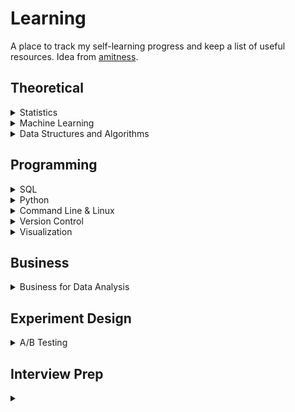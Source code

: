 # Learning
A place to track my self-learning progress and keep a list of useful resources. Idea from [amitness](https://github.com/amitness).

## Theoretical

<details>
<summary>Statistics </summary>

|Concept|Resource|Done|
|---|---|---|
|Linear Regression|[Book: Statistical Learning Ch.3](https://www.statlearning.com/)|✓|
||[StatQuest: Linear Regression, Clearly Explained!!!](https://www.youtube.com/watch?v=7ArmBVF2dCs&t=0s)|✓|
||[StatQuest: Multiple Regression, Clearly Explained!!!](https://www.youtube.com/watch?v=EkAQAi3a4js)|✓|
||[StatQuest: Using Linear Models for t tests and ANOVA, Clearly Explained!!!](https://www.youtube.com/watch?v=R7xd624pR1A)||
||[StatQuest: Design Matrices For Linear Models, Clearly Explained!!!](https://www.youtube.com/watch?v=LoocDAbgwlM)||

|Probability|[Seeing Theory: A visual introduction to probability and statistics](https://seeing-theory.brown.edu/index.html#secondPage)||
||[StatQuest: Probability is not Likelihood. Find out why!!!](https://www.youtube.com/watch?v=pYxNSUDSFH4)||
|Metrics|[StatQuest: R-squared, Clearly Explained!!!](https://www.youtube.com/watch?v=bMccdk8EdGo)|✓|
|Hypothesis Testing|[StatQuest: Hypothesis Testing and The Null Hypothesis, Clearly Explained!!!](https://www.youtube.com/watch?v=0oc49DyA3hU)|✓|
||[StatQuest: p-values: What they are and how to interpret them](https://www.youtube.com/watch?v=vemZtEM63GY)|✓|
||[StatQuest: p-hacking: What it is and how to avoid it!](https://www.youtube.com/watch?v=HDCOUXE3HMM)||


</details>

<details>
<summary>Machine Learning</summary>

|Concept|Resource|Done|
|---|---|---|
|Fundamentals|[Book: The StatQuest Illustrated Guide to Machine Learning](https://statquest.org/statquest-store/)|✓|
||[StatQuest: Machine Learning Fundamentals: Cross Validation](https://www.youtube.com/watch?v=fSytzGwwBVw)|✓|
||[StatQuest: Machine Learning Fundamentals: The Confusion Matrix](https://www.youtube.com/watch?v=Kdsp6soqA7o&list=PLblh5JKOoLUJUNlfvCNhJMNjNNpt5ljcR)||
|Classification|[Book: Statistical Learning Ch.4](https://www.statlearning.com/): (Multiple) Logistic Regression, Linear/Quadratic Discriminant Analysis|✓|
||[StatQuest Playlist: Logistic Regression](https://www.youtube.com/playlist?list=PLblh5JKOoLUKxzEP5HA2d-Li7IJkHfXSe): Coefficients, MLE, R-squared, p-value, Saturated Models & Deviance||
||[StatQuest: Naive Bayes, Clearly Explained!!!](https://www.youtube.com/watch?v=O2L2Uv9pdDA)||
|Resampling|[Book: Statistical Learning Ch.5](https://www.statlearning.com/): Cross Validation, Bootstrap|✓|
||[StatQuest: Machine Learning Fundamentals: Cross Validation](https://www.youtube.com/watch?v=fSytzGwwBVw)||
|Selection & Regularization|[Book: Statistical Learning Ch.6](https://www.statlearning.com/): Model Selection (Best Subset, Forward/Backward Stepwise, Hybrid), Model Validation (Cp, AIC, BIC, adjusted R-Squared), Shrinkage Methods (Ridge, Lasso), Dimension Reduction (PCA, Partial Least Squares)|✓|
|Beyond Linearity|[Book: Statistical Learning Ch.7](https://www.statlearning.com/): Polynomial Regression, Step Functions, Splines, Local Regression, Generalized Additive Models (GAM)||
|Decision Trees|[Book: Statistical Learning Ch.8](https://www.statlearning.com/): Regression Trees, Pruning, Classification Trees, Bagging (Bootstrap Aggregation), Random Forests, Boosting||
||[StatQuest: Decision and Classification Trees, Clearly Explained!!!](https://www.youtube.com/watch?v=_L39rN6gz7Y)||
||[StatQuest: Regression Trees, Clearly Explained!!!](https://www.youtube.com/watch?v=g9c66TUylZ4)||
||[StatQuest: How to Prune Regression Trees, Clearly Explained!!!](https://www.youtube.com/watch?v=D0efHEJsfHo)||
||[StatQuest: Random Forests Part 1 - Building, Using and Evaluating](https://www.youtube.com/watch?v=J4Wdy0Wc_xQ)||
||[StatQuest: Random Forests Part 2: Missing data and clustering](https://www.youtube.com/watch?v=sQ870aTKqiM)||
||[StatQuest: AdaBoost, Clearly Explained](https://www.youtube.com/watch?v=LsK-xG1cLYA)||
|Neural Networks|[Article: The Neural Network Zoo](https://www.asimovinstitute.org/neural-network-zoo/)||

</details>

<details>
<summary>Data Structures and Algorithms </summary>

|Concept|Resource|Done|
|---|---|---|
||[Book: Grokking Algorithms](https://www.manning.com/books/grokking-algorithms)| |
</details>


## Programming
<details>
<summary> SQL </summary>

|Concept|Resource|Done|
|---|---|---|
||[SQLZOO](https://sqlzoo.net/wiki/SQL_Tutorial)|✓|
||[DataQuest: SQL Fundamentals](https://www.dataquest.io/path/sql-skills/)|✓|
||[DataQuest: Intermediate SQL For Data Analysis](https://www.dataquest.io/course/sql-joins-relations/)|✓|
</details>

<details>
<summary> Python </summary>

|Concept|Resource|Done|
|---|---|---|
|Base|[Article: Python for Machine Learning](https://madewithml.com/courses/foundations/python/#sets)|✓|
||[Article: A Guide to Python's Magic Methods](https://rszalski.github.io/magicmethods/) class oriented programming||
||[DataQuest: Introduction to Python Programming](https://www.dataquest.io/course/introduction-to-python/)|✓|
||[DataQuest: Introduction to Pandas and NumPy for Data Analysis](https://www.dataquest.io/course/pandas-fundamentals/)|✓|
||[DataQuest: Advanced Python Functions for Data Science](https://www.dataquest.io/course/python-advanced-functions/#course-outline-sec)||
|NumPy|[Article: A Visual Intro to NumPy and Data Representation](https://jalammar.github.io/visual-numpy/)|✓|
||[Article: NumPy for Machine Learning](https://madewithml.com/courses/foundations/numpy/)|✓|
||[GitHub: 100 numpy exercises](https://github.com/rougier/numpy-100)||
|Pandas|[Visualizing Pandas' Pivoting and Reshaping Functions](https://jalammar.github.io/visualizing-pandas-pivoting-and-reshaping/)||
||[A Gentle Visual Intro to Data Analysis in Python Using Pandas](https://jalammar.github.io/gentle-visual-intro-to-data-analysis-python-pandas/)||
||[Article: Pandas for Machine Learning](https://madewithml.com/courses/foundations/pandas/)||
||[Kaggle Course: Pandas ](https://www.kaggle.com/learn/pandas)|✓|
|Regular Expressions|[YouTube: Learn Regular Expressions In 20 Minutes](https://www.youtube.com/watch?v=rhzKDrUiJVk)|✓|
||[DataQuest: Advanced Data Cleaning in Python](https://www.dataquest.io/course/python-data-cleaning-advanced/)|✓|
||[DataQuest: Introduction to Data Visualization in Python](https://www.dataquest.io/course/exploratory-data-visualization/)|✓|
|Jupyter|[DataQuest: Python Functions and Jupyter Notebook](https://www.dataquest.io/course/python-functions-and-jupyter-notebook/)|✓|
|Scikit-learn|[DataQuest: Intermediate Machine Learning in Python](https://www.dataquest.io/course/machine-learning-intermediate/)|✓|
||[DataQuest: Decision Tree Modeling in Python](https://www.dataquest.io/course/decision-trees/)|✓|
||[DataQuest: Introduction to Deep Learning](https://www.dataquest.io/course/deep-learning-fundamentals/)|✓|
|Spark|[DataQuest: Analyzing Large Datasets in Spark and Map-Reduce](https://www.dataquest.io/course/spark-map-reduce/)||
|PyTorch|[Article: PyTorch Fundamentals](https://madewithml.com/courses/foundations/pytorch/)||
|Concurrency|[Speeding Up Python with Concurrency, Parallelism, and asyncio](https://testdriven.io/blog/concurrency-parallelism-asyncio/#objectives)||
||[Python Concurrency: The Tricky Bits](https://python.hamel.dev/concurrency/)||
|Packages|[Push and pull: when and why to update your dependencies](https://pythonspeed.com/articles/when-update-dependencies/)||

</details>

<details>
<summary> Command Line & Linux </summary>

|Concept|Resource|Done|
|---|---|---|
|Command Line|[DataQuest: Command Line for Data Science](https://www.dataquest.io/course/command-line-elements/)|✓|
||[DataQuest: Text Processing for Data Science](https://www.dataquest.io/course/text-processing-cli/)|✓|
||[DataQuest: Intermediate Command Line for Data Science](https://www.dataquest.io/course/command-line-intermediate/)||

</details>

<details>
<summary> Version Control </summary>

|Concept|Resource|Done|
|---|---|---|
|Git|[DataQuest: Introduction to Git and Version Control](https://www.dataquest.io/course/git-and-vcs/)||
||[Thoughtbot: Mastering Git](https://thoughtbot.com/upcase/mastering-git)||


</details>

<details>
<summary> Visualization </summary>
 
|Concept|Resource|Done|
|---|---|---|  
|Looker|[Google Cloud: Saving and Editing Looks](https://cloud.google.com/looker/docs/saving-and-editing-looks)||
||[Google Cloud: Exploring Data](https://cloud.google.com/looker/docs/exploring-data)||
</details>  

## Business 
<details>
<summary> Business for Data Analysis </summary>

|Concept|Resource|Done|
|---|---|---|
||[DataQuest: Data Analysis For Business in Python](https://www.dataquest.io/course/data-analysis-business/)|✓|

</details>

## Experiment Design
<details>
<summary> A/B Testing </summary>

|Concept|Resource|Done|
|---|---|---|
||[Book: Trustworthy Online Controlled Experiments: A Practical Guide to A/B Testing](https://experimentguide.com/)||
</details>

## Interview Prep
<details>
<summary>  </summary>

|Concept|Resource|Done|
|---|---|---|
||[Book: Trustworthy Online Controlled Experiments: A Practical Guide to A/B Testing](https://experimentguide.com/)||

  
  
  https://www.elementsofai.com/
  https://whimsical.com/machine-learning-roadmap-2020-CA7f3ykvXpnJ9Az32vYXva
